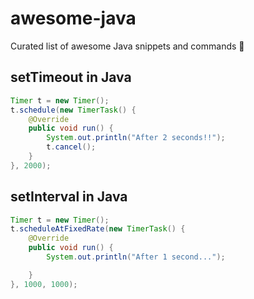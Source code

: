 # awesome-java
Curated list of awesome Java snippets and commands :book:


## setTimeout in Java

```java
Timer t = new Timer();
t.schedule(new TimerTask() {
    @Override
    public void run() {
        System.out.println("After 2 seconds!!");
        t.cancel();
    }
}, 2000);
```

## setInterval in Java

```java
Timer t = new Timer();
t.scheduleAtFixedRate(new TimerTask() {
    @Override
    public void run() {
        System.out.println("After 1 second...");

    }
}, 1000, 1000);
```
